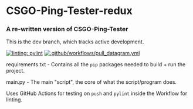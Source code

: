# CSGO-Ping-Tester-redux

### A re-written version of CSGO-Ping-Tester

This is the dev branch, which tracks active development.

[![linting: pylint](https://img.shields.io/badge/linting-pylint-yellowgreen)](https://github.com/PyCQA/pylint) [![.github/workflows/pull_datagram.yml](https://github.com/Defirence/CSGO-Ping-Tester-redux/actions/workflows/pull_datagram.yml/badge.svg?branch=dev)](https://github.com/Defirence/CSGO-Ping-Tester-redux/actions/workflows/pull_datagram.yml)

requirements.txt - Contains all the `pip` packages needed to build + run the project.

main.py - The main "script", the core of what the script/program does.

Uses GitHub Actions for testing on `push` and `pylint` inside the Workflow for linting.